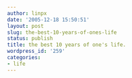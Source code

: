 ```yaml
---
author: linpx
date: '2005-12-18 15:50:51'
layout: post
slug: the-best-10-years-of-ones-life
status: publish
title: the best 10 years of one's life.
wordpress_id: '259'
categories:
- life
---
```


  

